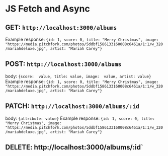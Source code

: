# JS Fetch and Async

## GET: `http://localhost:3000/albums`

Example response:
`{id: 1, score: 0, title: "Merry Christmas", image: "https://media.pitchfork.com/photos/5ddbf1586133160008c6461a/1:1/w_320/mariahdeluxe.jpg", artist: "Mariah Carey"}`

## POST: `http://localhost:3000/albums`

body: `{score:  value, title: value, image:  value, artist: value}`
Example response:
`{id: 1, score: 0, title: "Merry Christmas", image: "https://media.pitchfork.com/photos/5ddbf1586133160008c6461a/1:1/w_320/mariahdeluxe.jpg", artist: "Mariah Carey"}`

## PATCH: `http://localhost:3000/albums/:id`

body: `{attribute: value}`
Example response: 
`{id: 1, score: 0, title: "Merry Christmas", image: "https://media.pitchfork.com/photos/5ddbf1586133160008c6461a/1:1/w_320/mariahdeluxe.jpg", artist: "Mariah Carey"}`

## DELETE: http://localhost:3000/albums/:id`